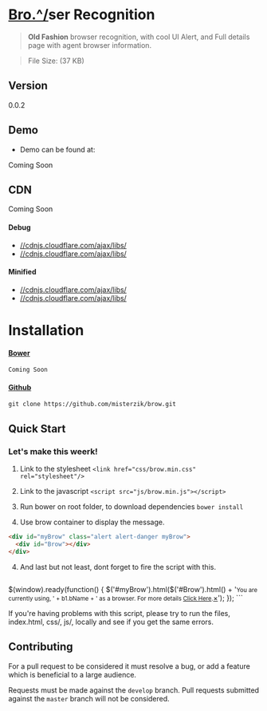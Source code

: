 
# [Bro\.\^/](//github.com/misterzik/brow)ser Recognition
> **Old Fashion** browser recognition, with cool UI Alert, and Full details page with agent browser information.

> File Size: (37 KB)

## Version
0.0.2

## Demo
- Demo can be found at:

Coming Soon

## CDN
Coming Soon

#### Debug
- [//cdnjs.cloudflare.com/ajax/libs/](//cdnjs.cloudflare.com/ajax/libs/)
- [//cdnjs.cloudflare.com/ajax/libs/](//cdnjs.cloudflare.com/ajax/libs/)

#### Minified
- [//cdnjs.cloudflare.com/ajax/libs/](//cdnjs.cloudflare.com/ajax/libs/)
- [//cdnjs.cloudflare.com/ajax/libs/](//cdnjs.cloudflare.com/ajax/libs/)

# Installation

#### [Bower](http://bower.io/search/?q=BrowJS)
```
Coming Soon
```

#### [Github](https://github.com/misterzik/brow/archive/master.zip)
```
git clone https://github.com/misterzik/brow.git
```

## Quick Start

### Let's make this weerk!

1. Link to the stylesheet `<link href="css/brow.min.css" rel="stylesheet"/>`

2. Link to the javascript `<script src="js/brow.min.js"></script>`

4. Run bower on root folder, to download dependencies `bower install`

3. Use brow container to display the message.
```html
<div id="myBrow" class="alert alert-danger myBrow">
  <div id="Brow"></div>
</div>
```

4. And last but not least, dont forget to fire the script with this.
	```js
  $(window).ready(function() {
    $('#myBrow').html($('#Brow').html() + '<small>You are currently using, ' + b1.bName + ' as a browser. For more details <a href="brow.html">Click Here</a>.</small><a href="#" class="close" data-dismiss="alert" aria-label="close">&times;</a>');
  });
	```

  If you're having problems with this script, please try to run the files, index.html, css/, js/, locally and see if you get the same errors.


  ## Contributing

  For a pull request to be considered it must resolve a bug, or add a feature which is beneficial to a large audience.

  Requests must be made against the `develop` branch. Pull requests submitted against the `master` branch will not be considered.
